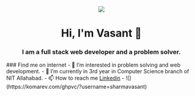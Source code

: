 <!---
sharmavasant/sharmavasant is a ✨ special ✨ repository because its `README.md` (this file) appears on your GitHub profile.
You can click the Preview link to take a look at your changes.
--->
<div align="center">
<img align="center"  src="https://cultofthepartyparrot.com/parrots/hd/headsetparrot.gif"/>
</div>
<h1 align="center">Hi, I'm Vasant 👋</h1>
<h3 align="center">I am a full stack web developer and a problem solver.</h3>
### Find me on internet
- 👀 I’m interested in problem solving and web development.
- 🌱 I’m currently in 3rd year in Computer Science branch of NIT Allahabad.
- 📫 How to reach me <a href="https://www.linkedin.com/in/vasantsharma76/">Linkedin</a>
- ![](https://komarev.com/ghpvc/?username=sharmavasant)
